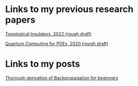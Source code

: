 # Links to my previous research papers

[Topological Insulators, 2022 (rough draft)](https://mathewpareles.github.io/ai/pdf/TopologicalInsulatorDraft2022.pdf)

[Quantum Computing for PDEs, 2020 (rough draft) ](https://mathewpareles.github.io/ai/pdf/QuantumComputingDraft2020.pdf)

# Links to my posts

[Thorough derivation of Backpropagation for beginners](https://mathewpareles.github.io/ai/backprop-derivation)
